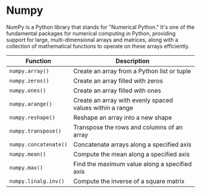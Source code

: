 # Numpy 


NumPy is a Python library that stands for "Numerical Python." It's one of the fundamental packages for numerical computing in Python, providing support for large, multi-dimensional arrays and matrices, along with a collection of mathematical functions to operate on these arrays efficiently. 

| Function            | Description                                           |
|---------------------|-------------------------------------------------------|
| `numpy.array()`     | Create an array from a Python list or tuple           |
| `numpy.zeros()`     | Create an array filled with zeros                     |
| `numpy.ones()`      | Create an array filled with ones                      |
| `numpy.arange()`    | Create an array with evenly spaced values within a range |
| `numpy.reshape()`   | Reshape an array into a new shape                     |
| `numpy.transpose()` | Transpose the rows and columns of an array            |
| `numpy.concatenate()` | Concatenate arrays along a specified axis            |
| `numpy.mean()`      | Compute the mean along a specified axis               |
| `numpy.max()`       | Find the maximum value along a specified axis         |
| `numpy.linalg.inv()`| Compute the inverse of a square matrix                |

